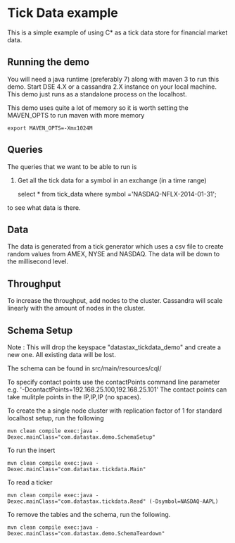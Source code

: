 Tick Data example
========================================================

This is a simple example of using C* as a tick data store for financial market data.

## Running the demo 

You will need a java runtime (preferably 7) along with maven 3 to run this demo. Start DSE 4.X or a cassandra 2.X instance on your local machine. This demo just runs as a standalone process on the localhost.

This demo uses quite a lot of memory so it is worth setting the MAVEN_OPTS to run maven with more memory

    export MAVEN_OPTS=-Xmx1024M

## Queries

The queries that we want to be able to run is 
	
1. Get all the tick data for a symbol in an exchange (in a time range)

     select * from tick_data where symbol ='NASDAQ-NFLX-2014-01-31';
     
to see what data is there.	

## Data 

The data is generated from a tick generator which uses a csv file to create random values from AMEX, NYSE and NASDAQ. The data will be down to the millisecond level.

## Throughput 

To increase the throughput, add nodes to the cluster. Cassandra will scale linearly with the amount of nodes in the cluster.

## Schema Setup
Note : This will drop the keyspace "datastax_tickdata_demo" and create a new one. All existing data will be lost. 

The schema can be found in src/main/resources/cql/

To specify contact points use the contactPoints command line parameter e.g. '-DcontactPoints=192.168.25.100,192.168.25.101'
The contact points can take mulitple points in the IP,IP,IP (no spaces).

To create the a single node cluster with replication factor of 1 for standard localhost setup, run the following

    mvn clean compile exec:java -Dexec.mainClass="com.datastax.demo.SchemaSetup"

To run the insert

    mvn clean compile exec:java -Dexec.mainClass="com.datastax.tickdata.Main"

To read a ticker

	mvn clean compile exec:java -Dexec.mainClass="com.datastax.tickdata.Read" (-Dsymbol=NASDAQ-AAPL)

To remove the tables and the schema, run the following.

    mvn clean compile exec:java -Dexec.mainClass="com.datastax.demo.SchemaTeardown"
	
